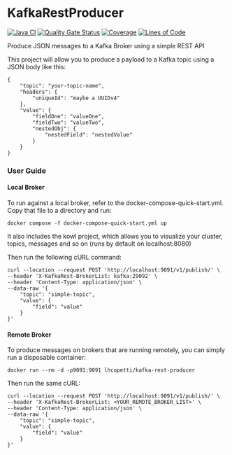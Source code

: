 
# KafkaRestProducer

[![Java CI](https://github.com/lhcopetti/KafkaRestProducer/actions/workflows/action.yml/badge.svg)](https://github.com/lhcopetti/KafkaRestProducer/actions/workflows/action.yml)
[![Quality Gate Status](https://sonarcloud.io/api/project_badges/measure?project=lhcopetti_KafkaRestProducer&metric=alert_status)](https://sonarcloud.io/dashboard?id=lhcopetti_KafkaRestProducer)
[![Coverage](https://sonarcloud.io/api/project_badges/measure?project=lhcopetti_KafkaRestProducer&metric=coverage)](https://sonarcloud.io/dashboard?id=lhcopetti_KafkaRestProducer)
[![Lines of Code](https://sonarcloud.io/api/project_badges/measure?project=lhcopetti_KafkaRestProducer&metric=ncloc)](https://sonarcloud.io/dashboard?id=lhcopetti_KafkaRestProducer)

Produce JSON messages to a Kafka Broker using a simple REST API

This project will allow you to produce a payload to a Kafka topic using a JSON body like this:
```
{
    "topic": "your-topic-name",
    "headers": {
        "uniqueId": "maybe a UUIDv4"
    },
    "value": {
        "fieldOne": "valueOne",
        "fieldTwo": "valueTwo",
        "nestedObj": {
            "nestedField": "nestedValue"
        }
    }
}
```

### User Guide

#### Local Broker

To run against a local broker, refer to the docker-compose-quick-start.yml. Copy that file to a directory and run:
```
docker compose -f docker-compose-quick-start.yml up
```

It also includes the kowl project, which allows you to visualize your cluster, topics, messages and so on (runs by default on localhost:8080)

Then run the following cURL command:

```
curl --location --request POST 'http://localhost:9091/v1/publish/' \
--header 'X-KafkaRest-BrokerList: kafka:29092' \
--header 'Content-Type: application/json' \
--data-raw '{
    "topic": "simple-topic",
    "value": {
        "field": "value"
    }
}'
```

#### Remote Broker

To produce messages on brokers that are running remotely, you can simply run a disposable container:

```
docker run --rm -d -p9091:9091 lhcopetti/kafka-rest-producer
```

Then run the same cURL:

```
curl --location --request POST 'http://localhost:9091/v1/publish/' \
--header 'X-KafkaRest-BrokerList: <YOUR_REMOTE_BROKER_LIST>' \
--header 'Content-Type: application/json' \
--data-raw '{
    "topic": "simple-topic",
    "value": {
        "field": "value"
    }
}'
```
